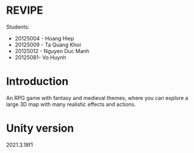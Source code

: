 # REVIPE

Students:
- 20125004 - Hoang Hiep
- 20125009 - Ta Quang Khoi
- 20125012 - Nguyen Duc Manh
- 20125081- Vo Huynh

# Introduction
An RPG game with fantasy and medieval themes, where you can explore a large 3D map with many realistic effects and actions.

# Unity version
2021.3.18f1
